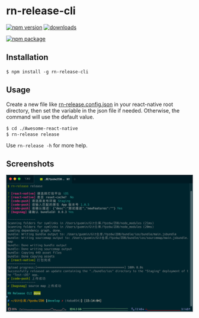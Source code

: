 # rn-release-cli

[![npm version](https://badge.fury.io/js/rn-release-cli.svg)](//npmjs.com/package/rn-release-cli)
[![downloads](https://img.shields.io/npm/dt/rn-release-cli.svg?maxAge=2592000)](https://www.npmjs.com/package/rn-release-cli)


[![npm package](https://nodei.co/npm/rn-release-cli.png?downloads=true&downloadRank=true&stars=true)](https://nodei.co/npm/rn-release-cli/)


## Installation

```
$ npm install -g rn-release-cli
```

## Usage

Create a new file like [rn-release.config.json](./config/rn-release.config.json) in your react-native root directory, then set the variable in the json file if needed. Otherwise, the command will use the default value.

```
$ cd ./Awesome-react-native
$ rn-release release
```

Use `rn-release -h` for more help.

## Screenshots

![Screenshots](./screenshots/Screenshots@2x.png)
